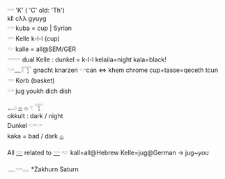 𓎡 'K'  ( 'C' old: 'Th')  
kll cλλ gyuyg  
𓎡 kuba = cup | Syrian  
𓎡 Kelle k-l-l (cup)  
𓎟 kalle = all@SEM/GER  
𓎡𓎡 dual Kelle : dunkel = k-l-l kelaila=night kala=black!  
𓎡𓈖𓎛𓇰 gnacht knarzen 𓎡can ⇔ khem chrome  cup+tasse=qeceth tcun  
𓎡 Korb (basket)  
𓎡 jug youkh dich dish  

𓂝  [𓐍](𓐍)  𓐍  𓏲  𓇰  
okkult : dark / night  
Dunkel 𓎡𓎡  
kaka = bad / dark [𓐍](𓐍)  

All [𓎟](𓎟) related to [𓎡](𓎡) 𓎢 kall=all@Hebrew Kelle=jug@German -> jug~*you*  

𓊃𓎡𓂋 *Zakhurn Saturn  